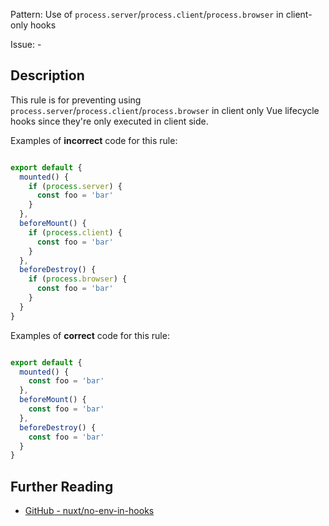 Pattern: Use of `process.server`/`process.client`/`process.browser` in client-only hooks 

Issue: -

## Description

This rule is for preventing using `process.server`/`process.client`/`process.browser` in client only Vue lifecycle hooks since they're only executed in client side.

Examples of **incorrect** code for this rule:

```js

export default {
  mounted() {
    if (process.server) {
      const foo = 'bar'
    }
  },
  beforeMount() {
    if (process.client) {
      const foo = 'bar'
    }
  },
  beforeDestroy() {
    if (process.browser) {
      const foo = 'bar'
    }
  }
}

```

Examples of **correct** code for this rule:


```js

export default {
  mounted() {
    const foo = 'bar'
  },
  beforeMount() {
    const foo = 'bar'
  },
  beforeDestroy() {
    const foo = 'bar'
  }
}

```

## Further Reading

* [GitHub - nuxt/no-env-in-hooks](https://github.com/nuxt/eslint-plugin-nuxt/blob/master/docs/rules/no-env-in-hooks.md)